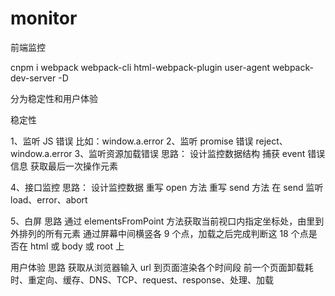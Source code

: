 # monitor

前端监控

cnpm i webpack webpack-cli html-webpack-plugin user-agent webpack-dev-server -D

分为稳定性和用户体验

稳定性

1、监听 JS 错误 比如：window.a.error
2、监听 promise 错误 reject、window.a.error
3、监听资源加载错误
思路：
设计监控数据结构
捕获 event 错误信息
获取最后一次操作元素

4、接口监控
思路：
设计监控数据
重写 open 方法
重写 send 方法
在 send 监听 load、error、abort

5、白屏
思路
通过 elementsFromPoint 方法获取当前视口内指定坐标处，由里到外排列的所有元素
通过屏幕中间横竖各 9 个点，加载之后完成判断这 18 个点是否在 html 或 body 或 root 上

用户体验
思路
获取从浏览器输入 url 到页面渲染各个时间段
前一个页面卸载耗时、重定向、缓存、DNS、TCP、request、response、处理、加载
